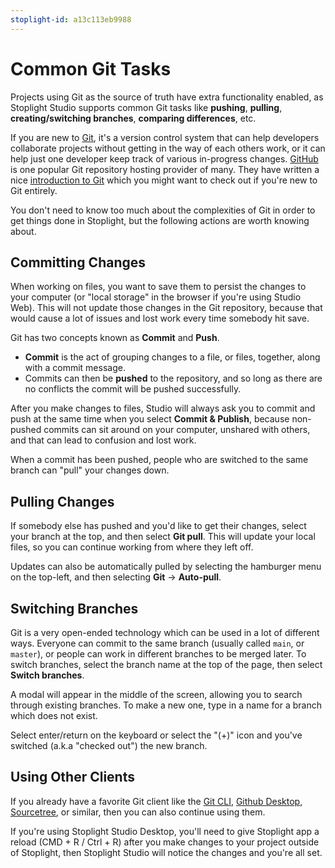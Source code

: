 ```yaml
---
stoplight-id: a13c113eb9988
---
```


# Common Git Tasks

Projects using Git as the source of truth have extra functionality enabled, as Stoplight Studio supports common Git tasks like **pushing**, **pulling**, **creating/switching branches**, **comparing differences**, etc.

If you are new to [Git](https://git-scm.com/), it's a version control system that can help developers collaborate projects without getting in the way of each others work, or it can help just one developer keep track of various in-progress changes. [GitHub](https://github.com/) is one popular Git repository hosting provider of many. They have written a nice [introduction to Git](https://guides.github.com/introduction/git-handbook/) which you might want to check out if you're new to Git entirely.

You don't need to know too much about the complexities of Git in order to get things done in Stoplight, but the following actions are worth knowing about.

## Committing Changes

When working on files, you want to save them to persist the changes to your computer (or "local storage" in the browser if you're using Studio Web). This will not update those changes in the Git repository, because that would cause a lot of issues and lost work every time somebody hit save.

Git has two concepts known as **Commit** and **Push**.

- **Commit** is the act of grouping changes to a file, or files, together, along with a commit message.
- Commits can then be **pushed** to the repository, and so long as there are no conflicts the commit will be pushed successfully.

After you make changes to files, Studio will always ask you to commit and push at the same time when you select **Commit & Publish**, because non-pushed commits can sit around on your computer, unshared with others, and that can lead to confusion and lost work.

When a commit has been pushed, people who are switched to the same branch can "pull" your changes down.

## Pulling Changes

If somebody else has pushed and you'd like to get their changes, select your branch at the top, and then select **Git pull**. This will update your local files, so you can continue working from where they left off.

Updates can also be automatically pulled by selecting the hamburger menu on the top-left, and then selecting **Git** -> **Auto-pull**.

## Switching Branches

Git is a very open-ended technology which can be used in a lot of different ways. Everyone can commit to the same branch (usually called `main`, or `master`), or people can work in different branches to be merged later. To switch branches, select the branch name at the top of the page, then select **Switch branches**.

A modal will appear in the middle of the screen, allowing you to search through existing branches. To make a new one, type in a name for a branch which does not exist.

Select enter/return on the keyboard or select the "(+)" icon and you've switched (a.k.a "checked out") the new branch.

## Using Other Clients

If you already have a favorite Git client like the [Git CLI](https://git-scm.com/docs/gitcli), [Github Desktop](https://desktop.github.com/), [Sourcetree](https://www.sourcetreeapp.com), or similar, then you can also continue using them. 

If you're using Stoplight Studio Desktop, you'll need to give Stoplight app a reload (CMD + R / Ctrl + R) after you make changes to your project outside of Stoplight, then Stoplight Studio will notice the changes and you're all set. 
